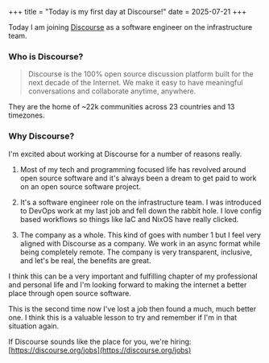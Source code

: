 +++
title = "Today is my first day at Discourse!"
date = 2025-07-21
+++

Today I am joining [Discourse](https://discourse.org) as a software engineer on
the infrastructure team.

### Who is Discourse?

> Discourse is the 100% open source discussion platform built for the next
> decade of the Internet. We make it easy to have meaningful conversations and
> collaborate anytime, anywhere.

They are the home of ~22k communities across 23 countries and 13 timezones.

### Why Discourse?

I'm excited about working at Discourse for a number of reasons really.

1. Most of my tech and programming focused life has revolved around open source
   software and it's always been a dream to get paid to work on an open source
   software project.

2. It's a software engineer role on the infrastructure team. I was introduced
   to DevOps work at my last job and fell down the rabbit hole. I love config
   based workflows so things like IaC and NixOS have really clicked.

3. The company as a whole. This kind of goes with number 1 but I feel very
   aligned with Discourse as a company. We work in an async format while being
   completely remote. The company is very transparent, inclusive, and let's be
   real, the benefits are great.

I think this can be a very important and fulfilling chapter of my professional
and personal life and I'm looking forward to making the internet a better place
through open source software.

This is the second time now I've lost a job then found a much, much better one.
I think this is a valuable lesson to try and remember if I'm in that situation
again.

If Discourse sounds like the place for you, we're hiring:
[https://discourse.org/jobs](https://discourse.org/jobs)
